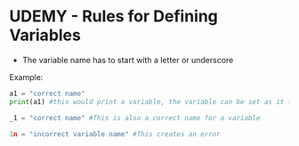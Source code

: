 # UDEMY - Rules for Defining Variables

* The variable name has to start with a letter or underscore

Example:

```python
a1 = "correct name"
print(a1) #this would print a variable, the variable can be set as it follows the rule listed above

_1 = "correct name" #This is also a correct name for a variable

1n = "incorrect variable name" #This creates an error
```

